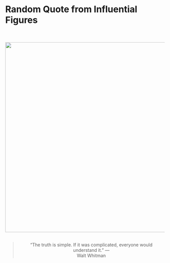 # Random Quote from Influential Figures

<div align="center">
  <br>
  <br>
  <a href="https://en.wikipedia.org/wiki/Walt_Whitman" title="Walt Whitman - Wikipedia"><img src="https://upload.wikimedia.org/wikipedia/commons/f/fa/Walt_Whitman_-_George_Collins_Cox.jpg" width="600px"></a>
  <br>
  <br>
  <blockquote>&ldquo;The truth is simple. If it was complicated, everyone would understand it.&rdquo; &mdash; <footer>Walt Whitman</footer></blockquote>
</div>
  